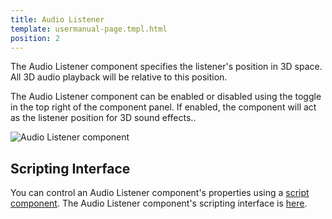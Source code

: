 ```yaml
---
title: Audio Listener
template: usermanual-page.tmpl.html
position: 2
---
```


The Audio Listener component specifies the listener's position in 3D space. All 3D audio playback will be relative to this position.

The Audio Listener component can be enabled or disabled using the toggle in the top right of the component panel. If enabled, the component will act as the listener position for 3D sound effects..

![Audio Listener component][1]

## Scripting Interface

You can control an Audio Listener component's properties using a [script component][2]. The Audio Listener component's scripting interface is [here][3].

[1]: /images/user-manual/scenes/components/component-audio-listener.png
[2]: /user-manual/packs/components/script
[3]: /engine/api/stable/symbols/pc.AudioListenerComponent.html


